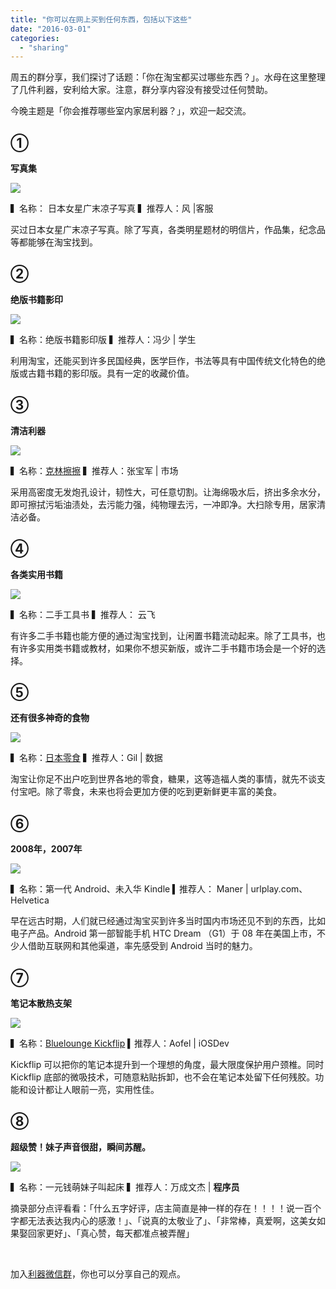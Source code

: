 ```yaml
---
title: "你可以在网上买到任何东西，包括以下这些"
date: "2016-03-01"
categories: 
  - "sharing"
---
```


周五的群分享，我们探讨了话题：「你在淘宝都买过哪些东西？」。水母在这里整理了几件利器，安利给大家。注意，群分享内容没有接受过任何赞助。

今晚主题是「你会推荐哪些室内家居利器？」，欢迎一起交流。

## ➀

**写真集**

![](/images/143756.64953752_o-444x333.jpg)

▍名称： 日本女星广末凉子写真 ▍推荐人：风 |客服

买过日本女星广末凉子写真。除了写真，各类明星题材的明信片，作品集，纪念品等都能够在淘宝找到。

## ➁

**绝版书籍影印**

![](/images/TB23M1GaXXXXXanXpXXXXXXXXXX_27376836-333x333.jpg)

▍名称：绝版书籍影印版 ▍推荐人：冯少 | 学生

利用淘宝，还能买到许多民国经典，医学巨作，书法等具有中国传统文化特色的绝版或古籍书籍的影印版。具有一定的收藏价值。

## ➂

**清洁利器**

![](/images/捕获-1-500x277.png)

▍名称：[克林擦擦](https://detail.tmall.com/item.htm?id=43146538346&ali_refid=a3_430582_1006:1110229243:N:%E7%A5%9E%E5%A5%87%E6%B5%B7%E7%BB%B5:1e3c87ca8d45bbad5d8a3ec6384e835d&ali_trackid=1_1e3c87ca8d45bbad5d8a3ec6384e835d&spm=a230r.1.14.1.B6EIfl) ▍推荐人：张宝军 | 市场

采用高密度无发炮孔设计，韧性大，可任意切割。让海绵吸水后，挤出多余水分，即可擦拭污垢油渍处，去污能力强，纯物理去污，一冲即净。大扫除专用，居家清洁必备。

## ➃

**各类实用书籍**

![](/images/1200x630bf-500x263.jpg)

▍名称：二手工具书 ▍推荐人： 云飞

有许多二手书籍也能方便的通过淘宝找到，让闲置书籍流动起来。除了工具书，也有许多实用类书籍或教材，如果你不想买新版，或许二手书籍市场会是一个好的选择。

## ➄

**还有很多神奇的食物**

![](/images/捕获-500x260.png)

▍名称：[日本零食](https://item.taobao.com/item.htm?spm=a230r.1.14.17.AAs0oW&id=523224032579&ns=1&abbucket=15#detail) ▍推荐人：Gil | 数据

淘宝让你足不出户吃到世界各地的零食，糖果，这等造福人类的事情，就先不谈支付宝吧。除了零食，未来也将会更加方便的吃到更新鲜更丰富的美食。

## ➅

**2008年，2007年**

![](/images/640px-HTC_Dream_Orange_FR-444x333.jpeg)

▍名称：第一代 Android、未入华 Kindle ▍推荐人： Maner | urlplay.com、Helvetica

早在远古时期，人们就已经通过淘宝买到许多当时国内市场还见不到的东西，比如电子产品。Android 第一部智能手机 HTC Dream （G1）于 08 年在美国上市，不少人借助互联网和其他渠道，率先感受到 Android 当时的魅力。

## ➆

**笔记本散热支架**

![](/images/TB20H_vaXXXXXaSXXXXXXXXXXXX_2041503705-494x333.jpg)

▍名称：[Bluelounge Kickflip](https://detail.tmall.com/item.htm?spm=a230r.1.14.1.8g1row&id=40386737520&ns=1&abbucket=15) ▍推荐人：Aofel | iOSDev

Kickflip 可以把你的笔记本提升到一个理想的角度，最大限度保护用户颈椎。同时 Kickflip 底部的微吸技术，可随意粘贴拆卸，也不会在笔记本处留下任何残胶。功能和设计都让人眼前一亮，实用性佳。

## ➇

**超级赞！妹子声音很甜，瞬间苏醒。**

![](/images/780cb88e625f4a83a5768fa40eae2133-498x333.jpg)

▍名称：一元钱萌妹子叫起床 ▍推荐人：万成文杰 | **程序员**

摘录部分点评看看：「什么五字好评，店主简直是神一样的存在！！！！说一百个字都无法表达我内心的感激！」、「说真的太敬业了」、「非常棒，真爱啊，这美女如果娶回家更好」、「真心赞，每天都准点被弄醒」

 

加入[利器微信群](https://liqi.io/groupchat/)，你也可以分享自己的观点。
